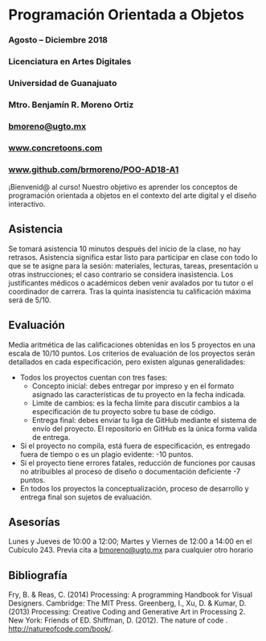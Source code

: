 # Programación Orientada a Objetos
### Agosto – Diciembre 2018
### Licenciatura en Artes Digitales
### Universidad de Guanajuato
### Mtro. Benjamín R. Moreno Ortiz
### bmoreno@ugto.mx
### www.concretoons.com
### www.github.com/brmoreno/POO-AD18-A1
¡Bienvenid@ al curso! Nuestro objetivo es aprender los conceptos de programación orientada a objetos en el contexto del arte digital y el diseño interactivo. 
## Asistencia
Se tomará asistencia 10 minutos después del inicio de la clase, no hay retrasos. Asistencia significa estar listo para participar en clase con todo lo que se te asigne para la sesión: materiales, lecturas, tareas, presentación u otras instrucciones; el caso contrario se considera inasistencia. Los justificantes médicos o académicos deben venir avalados por tu tutor o el coordinador de carrera. Tras la quinta inasistencia tu calificación máxima será de 5/10. 
## Evaluación
Media aritmética de las calificaciones obtenidas en los 5 proyectos en una escala de 10/10 puntos. Los criterios de evaluación de los proyectos serán detallados en cada especificación, pero existen algunas generalidades: 
- Todos los proyectos cuentan con tres fases:
  - Concepto inicial: debes entregar por impreso y en el formato asignado las características de tu proyecto en la fecha indicada.
  - Limite de cambios: es la fecha límite para discutir cambios a la especificación de tu proyecto sobre tu base de código.
  -	Entrega final:  debes enviar tu liga de GitHub mediante el sistema de envío del proyecto. El repositorio en GitHub es la única forma valida de entrega.
- Si el proyecto no compila, está fuera de especificación, es entregado fuera de tiempo o es un plagio evidente: -10 puntos.
- Si el proyecto tiene errores fatales, reducción de funciones por causas no atribuibles al proceso de diseño o documentación deficiente -7 puntos. 
- En todos los proyectos la conceptualización, proceso de desarrollo y entrega final son sujetos de evaluación. 
## Asesorías
Lunes y Jueves de 10:00 a 12:00; Martes y Viernes de 12:00 a 14:00 en el Cubículo 243.  Previa cita a bmoreno@ugto.mx para cualquier otro horario 
## Bibliografía
Fry, B. & Reas, C. (2014) Processing: A programming Handbook for Visual Designers. Cambridge: The MIT Press.
Greenberg, I., Xu, D. & Kumar, D. (2013) Processing: Creative Coding and Generative Art in Processing 2. New York: Friends of ED. 
Shiffman, D. (2012). The nature of code . http://natureofcode.com/book/.
